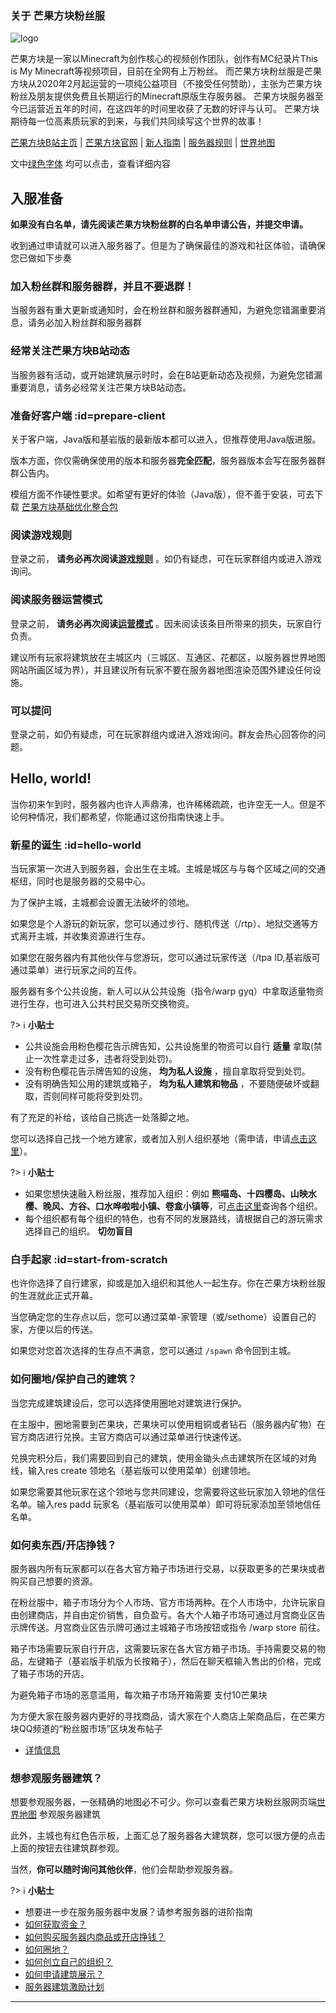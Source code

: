 
### 关于 芒果方块粉丝服
![logo](https://mgcimg-1251689388.cos.ap-shanghai.myqcloud.com/wiki/1.png) 

芒果方块是一家以Minecraft为创作核心的视频创作团队，创作有MC纪录片This is My Minecraft等视频项目，目前在全网有上万粉丝。
而芒果方块粉丝服是芒果方块从2020年2月起运营的一项纯公益项目（不接受任何赞助），主张为芒果方块粉丝及朋友提供免费且长期运行的Minecraft原版生存服务器。
芒果方块服务器至今已运营近五年的时间，在这四年的时间里收获了无数的好评与认可。
芒果方块期待每一位高素质玩家的到来，与我们共同续写这个世界的故事！

[芒果方块B站主页](https://space.bilibili.com/23240466) | [芒果方块官网](https://www.mgcraft.net) | [新人指南](firstday.md) | [服务器规则](rules.md) | [世界地图](http://map.mangocraft.cn:2087/)


文中[绿色字体](https://mangocraft.gitee.io/wiki/#/) 均可以点击，查看详细内容


## 入服准备

**如果没有白名单，请先阅读芒果方块粉丝群的白名单申请公告，并提交申请。**

收到通过申请就可以进入服务器了。但是为了确保最佳的游戏和社区体验，请确保您已做如下步奏

### 加入粉丝群和服务器群，并且不要退群！

当服务器有重大更新或通知时，会在粉丝群和服务器群通知，为避免您错漏重要消息，请务必加入粉丝群和服务器群

### 经常关注芒果方块B站动态

当服务器有活动，或开始建筑展示时时，会在B站更新动态及视频，为避免您错漏重要消息，请务必经常关注芒果方块B站动态。

### 准备好客户端 :id=prepare-client

关于客户端，Java版和基岩版的最新版本都可以进入，但推荐使用Java版进服。

版本方面，你仅需确保使用的版本和服务器**完全匹配**，服务器版本会写在服务器群群公告内</span>。<br />

模组方面不作硬性要求。如希望有更好的体验（Java版），但不善于安装，可去下载 [芒果方块基础优化整合包](https://www.bilibili.com/opus/863777314039660593) 


### 阅读游戏规则

登录之前， **请务必再次阅读[游戏规则](rule.md)** 。如仍有疑虑，可在玩家群组内或进入游戏询问。

### 阅读服务器运营模式

登录之前， **请务必再次阅读[运营模式](mode.md)** 。因未阅读该条目所带来的损失，玩家自行负责。

建议所有玩家将建筑放在主城区内（三城区、互通区、花都区，以服务器世界地图网站所画区域为界），并且建议所有玩家不要在服务器地图渲染范围外建设任何设施。

### 可以提问

登录之前，如仍有疑虑，可在玩家群组内或进入游戏询问。群友会热心回答你的问题。


## Hello, world!

当你初来乍到时，服务器内也许人声鼎沸，也许稀稀疏疏，也许空无一人。但是不论何种情况，我们都希望，你能通过这份指南快速上手。

### 新星的诞生 :id=hello-world

当玩家第一次进入到服务器，会出生在主城。主城是城区与与每个区域之间的交通枢纽，同时也是服务器的交易中心。

为了保护主城，主城都会设置无法破坏的领地。

如果您是个人游玩的新玩家，您可以通过步行、随机传送（/rtp）、地狱交通等方式离开主城，并收集资源进行生存。

如果您在服务器内有其他伙伴与您游玩，您可以通过玩家传送（/tpa ID,基岩版可通过菜单）进行玩家之间的互传。

服务器有多个公共设施，新人可以从公共设施（指令/warp gyq）中拿取适量物资进行生存，也可进入公共村民交易所交换物资。

?> :information_source: **小贴士**
- 公共设施会用粉色樱花告示牌告知，公共设施里的物资可以自行 **适量** 拿取(禁止一次性拿走过多，违者将受到处罚)。
- 没有粉色樱花告示牌告知的设施， **均为私人设施** ，擅自拿取将受到处罚。
- 没有明确告知公用的建筑或箱子， **均为私人建筑和物品** ，不要随便破坏或翻取，否则同样可能将受到处罚。


有了充足的补给，该给自己挑选一处落脚之地。

您可以选择自己找一个地方建家，或者加入别人组织基地（需申请，申请[点击这里](https://docs.qq.com/sheet/DZHdrVnVvb3J2ZlRh?tab=BB08J2)）。

?> :information_source: **小贴士**
- 如果您想快速融入粉丝服，推荐加入组织：例如 **熊喵岛、十四樱岛、山映水樱、晚风、方谷、口水哗啦啦小镇、卷盒小镇等**，可[点击这里](https://docs.qq.com/sheet/DZHdrVnVvb3J2ZlRh?tab=BB08J2)查询各个组织。
- 每个组织都有每个组织的特色，也有不同的发展路线，请根据自己的游玩需求选择自己的组织。 **切勿盲目** 


### 白手起家 :id=start-from-scratch

也许你选择了自行建家，抑或是加入组织和其他人一起生存。你在芒果方块粉丝服的生涯就此正式开幕。

当您确定您的生存点以后，您可以通过菜单-家管理（或/sethome）设置自己的家，方便以后的传送。

如果您对您首次选择的生存点不满意，您可以通过 `/spawn` 命令回到主城。  

### 如何圈地/保护自己的建筑？

当您完成建筑建设后，您可以选择使用圈地对建筑进行保护。

在主服中，圈地需要到芒果块，芒果块可以使用粗铜或者钻石（服务器内矿物）在官方商店进行兑换。主官方商店可以通过菜单进行快速传送。

兑换完积分后，我们需要回到自己的建筑，使用金锄头点击建筑所在区域的对角线，输入res create 领地名（基岩版可以使用菜单）创建领地。

如果您需要其他玩家在这个领地与您共同建设，您需要将这些玩家加入领地的信任名单。输入res padd 玩家名（基岩版可以使用菜单）即可将玩家添加至领地信任名单。

### 如何卖东西/开店挣钱？

服务器内所有玩家都可以在各大官方箱子市场进行交易，以获取更多的芒果块或者购买自己想要的资源。

在粉丝服中，箱子市场分为个人市场、官方市场两种。在个人市场中，允许玩家自由创建商店，并自由定价销售，自负盈亏。各大个人箱子市场可通过月宫商业区告示牌传送。月宫商业区告示牌可通过主城箱子市场按钮或指令 /warp store 前往。

箱子市场需要玩家自行开店，这需要玩家在各大官方箱子市场。手持需要交易的物品，左键箱子（基岩版手机版为长按箱子），然后在聊天框输入售出的价格，完成了箱子市场的开店。

为避免箱子市场的恶意滥用，每次箱子市场开箱需要 支付10芒果块

为方便大家在服务器内更好的寻找商品，请大家在个人商店上架商品后，在芒果方块QQ频道的“粉丝服市场”区块发布帖子

- [详情信息](qs.md)

### 想参观服务器建筑？

想要参观服务器，一张精确的地图必不可少。你可以查看芒果方块粉丝服网页端[世界地图](http://map.mangocraft.cn:2087/) 参观服务器建筑

此外，主城也有红色告示板，上面汇总了服务器各大建筑群，您可以很方便的点击上面的按钮去往建筑群参观。

当然，**你可以随时询问其他伙伴**，他们会帮助参观服务器。


?> :information_source: **小贴士**
- 想要进一步在服务服务器中发展？请参考服务器的进阶指南
- [如何获取资金？](economic.md)
- [如何购买服务器内商品或开店挣钱？](qs.md)
- [如何圈地？](land.md)
- [如何创立自己的组织？](createteam.md)
- [如何申请建筑展示？](showbuilding.md)
- [服务器建筑激励计划](creation.md)

* * *
